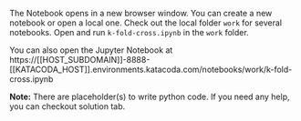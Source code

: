 The Notebook opens in a new browser window. You can create a new notebook or open a local one. Check out the local folder `work` for several notebooks. Open and run `k-fold-cross.ipynb` in the `work` folder.

You can also open the Jupyter Notebook at https://[[HOST_SUBDOMAIN]]-8888-[[KATACODA_HOST]].environments.katacoda.com/notebooks/work/k-fold-cross.ipynb

**Note:**
There are placeholder(s) to write python code. If you need any help, you can checkout solution tab.